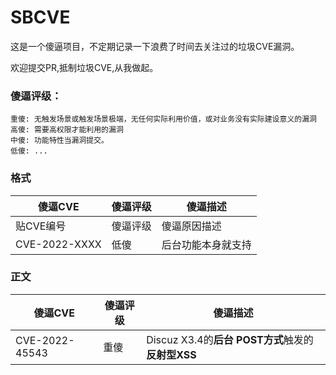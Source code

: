 # SBCVE
这是一个傻逼项目，不定期记录一下浪费了时间去关注过的垃圾CVE漏洞。

欢迎提交PR,抵制垃圾CVE,从我做起。

### 傻逼评级：
```
重傻: 无触发场景或触发场景极端，无任何实际利用价值，或对业务没有实际建设意义的漏洞
高傻: 需要高权限才能利用的漏洞
中傻: 功能特性当漏洞提交。
低傻: ...
```

### 格式

|  傻逼CVE   | 傻逼评级  | 傻逼描述  |
|  ----  | ----  | ----  |
| 贴CVE编号| 傻逼评级 | 傻逼原因描述 |
| CVE-2022-XXXX| 低傻 | 后台功能本身就支持 |

### 正文
|  傻逼CVE   | 傻逼评级  | 傻逼描述  |
|  ----  | ----  | ----  |
| CVE-2022-45543| 重傻 | Discuz X3.4的**后台** **POST方式**触发的**反射型XSS** |

